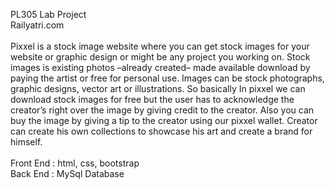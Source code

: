 PL305 Lab Project<br />
Railyatri.com<br />
<br />
Pixxel is a stock image website where you can get stock images for your website
or graphic design or might be any project you working on. Stock images is
existing photos –already created– made available download by paying the artist
or free for personal use. Images can be stock photographs, graphic designs,
vector art or illustrations. So basically In pixxel we can download stock images
for free but the user has to acknowledge the creator’s right over the image
by giving credit to the creator. Also you can buy the image by giving a tip
to the creator using our pixxel wallet.
Creator can create his own collections to showcase his art and create a brand
for himself.
<br />
<br />
Front End : html, css, bootstrap<br />
Back End : MySql Database
<br />
